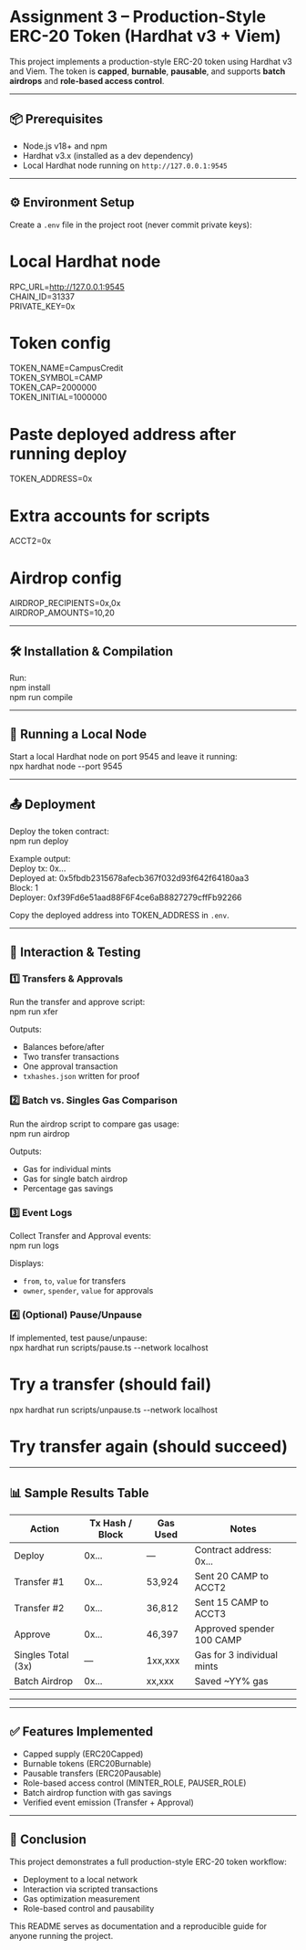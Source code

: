 # Assignment 3 – Production-Style ERC-20 Token (Hardhat v3 + Viem)

This project implements a production-style ERC-20 token using Hardhat v3 and Viem. The token is **capped**, **burnable**, **pausable**, and supports **batch airdrops** and **role-based access control**.

---

## 📦 Prerequisites
- Node.js v18+ and npm  
- Hardhat v3.x (installed as a dev dependency)  
- Local Hardhat node running on `http://127.0.0.1:9545`

---

## ⚙️ Environment Setup
Create a `.env` file in the project root (never commit private keys):

# Local Hardhat node  
RPC_URL=http://127.0.0.1:9545  
CHAIN_ID=31337  
PRIVATE_KEY=0x<deployer-private-key>  

# Token config  
TOKEN_NAME=CampusCredit  
TOKEN_SYMBOL=CAMP  
TOKEN_CAP=2000000  
TOKEN_INITIAL=1000000  

# Paste deployed address after running deploy  
TOKEN_ADDRESS=0x<deployed-contract-address>  

# Extra accounts for scripts  
ACCT2=0x<second-hardhat-account>  

# Airdrop config  
AIRDROP_RECIPIENTS=0x<acct1>,0x<acct2>  
AIRDROP_AMOUNTS=10,20  

---

## 🛠 Installation & Compilation
Run:  
npm install  
npm run compile  

---

## 🚀 Running a Local Node
Start a local Hardhat node on port 9545 and leave it running:  
npx hardhat node --port 9545  

---

## 📤 Deployment
Deploy the token contract:  
npm run deploy  

Example output:  
Deploy tx: 0x...  
Deployed at: 0x5fbdb2315678afecb367f032d93f642f64180aa3  
Block: 1  
Deployer: 0xf39Fd6e51aad88F6F4ce6aB8827279cffFb92266  

Copy the deployed address into TOKEN_ADDRESS in `.env`.

---

## 🧪 Interaction & Testing
### 1️⃣ Transfers & Approvals  
Run the transfer and approve script:  
npm run xfer  

Outputs:  
- Balances before/after  
- Two transfer transactions  
- One approval transaction  
- `txhashes.json` written for proof  

### 2️⃣ Batch vs. Singles Gas Comparison  
Run the airdrop script to compare gas usage:  
npm run airdrop  

Outputs:  
- Gas for individual mints  
- Gas for single batch airdrop  
- Percentage gas savings  

### 3️⃣ Event Logs  
Collect Transfer and Approval events:  
npm run logs  

Displays:  
- `from`, `to`, `value` for transfers  
- `owner`, `spender`, `value` for approvals  

### 4️⃣ (Optional) Pause/Unpause  
If implemented, test pause/unpause:  
npx hardhat run scripts/pause.ts --network localhost  
# Try a transfer (should fail)  
npx hardhat run scripts/unpause.ts --network localhost  
# Try transfer again (should succeed)  

---


## 📊 Sample Results Table

| Action              | Tx Hash / Block | Gas Used | Notes |
|--------------------|----------------|---------|-------|
| Deploy             | 0x...          | —       | Contract address: 0x... |
| Transfer #1        | 0x...          | 53,924  | Sent 20 CAMP to ACCT2 |
| Transfer #2        | 0x...          | 36,812  | Sent 15 CAMP to ACCT3 |
| Approve            | 0x...          | 46,397  | Approved spender 100 CAMP |
| Singles Total (3x) | —              | 1xx,xxx | Gas for 3 individual mints |
| Batch Airdrop      | 0x...          | xx,xxx  | Saved ~YY% gas |

---


---

## ✅ Features Implemented
- Capped supply (ERC20Capped)  
- Burnable tokens (ERC20Burnable)  
- Pausable transfers (ERC20Pausable)  
- Role-based access control (MINTER_ROLE, PAUSER_ROLE)  
- Batch airdrop function with gas savings  
- Verified event emission (Transfer + Approval)  

---

## 🏁 Conclusion
This project demonstrates a full production-style ERC-20 token workflow:  
- Deployment to a local network  
- Interaction via scripted transactions  
- Gas optimization measurement  
- Role-based control and pausability  

This README serves as documentation and a reproducible guide for anyone running the project.
